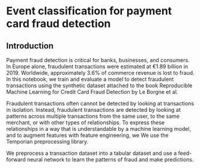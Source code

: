 # Event classification for payment card fraud detection

## Introduction
Payment fraud detection is critical for banks, businesses, and consumers. In Europe alone, fraudulent transactions were estimated at €1.89 billion in 2019. Worldwide, approximately 3.6% of commerce revenue is lost to fraud. In this notebook, we train and evaluate a model to detect fraudulent transactions using the synthetic dataset attached to the book Reproducible Machine Learning for Credit Card Fraud Detection by Le Borgne et al.

Fraudulent transactions often cannot be detected by looking at transactions in isolation. Instead, fraudulent transactions are detected by looking at patterns across multiple transactions from the same user, to the same merchant, or with other types of relationships. To express these relationships in a way that is understandable by a machine learning model, and to augment features with feature engineering, we We use the Temporian preprocessing library.

We preprocess a transaction dataset into a tabular dataset and use a feed-forward neural network to learn the patterns of fraud and make predictions.